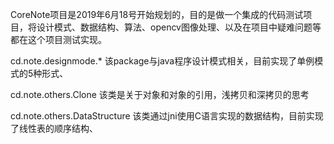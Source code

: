 
CoreNote项目是2019年6月18号开始规划的，目的是做一个集成的代码测试项目，将设计模式、数据结构、算法、opencv图像处理、以及在项目中疑难问题等都在这个项目测试实现。

cd.note.designmode.*
该package与java程序设计模式相关，目前实现了单例模式的5种形式、

cd.note.others.Clone
该类是关于对象和对象的引用，浅拷贝和深拷贝的思考

cd.note.others.DataStructure
该类通过jni使用C语言实现的数据结构，目前实现了线性表的顺序结构、


